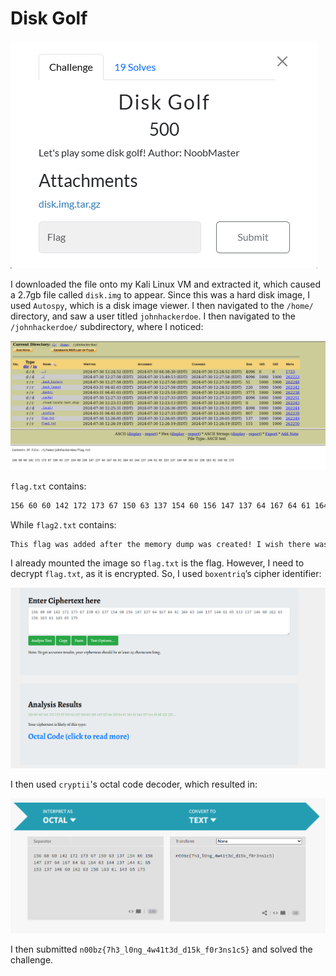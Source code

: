 # Disk Golf

![](../images/disk-golf-part-1.png)

I downloaded the file onto my Kali Linux VM and extracted it, which caused a 2.7gb file called `disk.img` to appear. Since this was a hard disk image, I used `Autospy`, which is a disk image viewer. I then navigated to the `/home/` directory, and saw a user titled `johnhackerdoe`. I then navigated to the `/johnhackerdoe/` subdirectory, where I noticed:

![](../images/disk-golf-part-2.png)

`flag.txt` contains:

```txt
156 60 60 142 172 173 67 150 63 137 154 60 156 147 137 64 167 64 61 164 63 144 137 144 61 65 153 137 146 60 162 63 156 163 61 143 65 175
```

While `flag2.txt` contains:

```txt
This flag was added after the memory dump was created! I wish there was a way to access the current file system ;)
```
I already mounted the image so `flag.txt` is the flag. However, I need to decrypt `flag.txt`, as it is encrypted. So, I used `boxentriq`’s cipher identifier:

![](../images/disk-golf-part-3.png)

I then used `cryptii`'s octal code decoder, which resulted in:

![](../images/disk-golf-part-4.png)

I then submitted `n00bz{7h3_l0ng_4w41t3d_d15k_f0r3ns1c5}` and solved the challenge.

